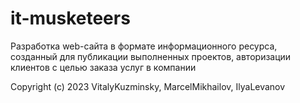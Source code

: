 # it-musketeers
Разработка web-сайта в формате информационного ресурса, созданный для публикации выполненных проектов, 
авторизации клиентов с целью заказа услуг в компании

Copyright (c) 2023 VitalyKuzminsky, MarcelMikhailov, IlyaLevanov